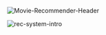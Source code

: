 ![Movie-Recommender-Header](https://github.com/user-attachments/assets/7fe8aa54-42f1-46cd-b871-0ea50424ff7a)

<img src="https://github.com/user-attachments/assets/fae83b29-41a0-46f9-8817-391806798f40" alt="rec-system-intro" style="max-width:100%; height:auto;">


